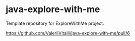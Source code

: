 # java-explore-with-me
Template repository for ExploreWithMe project.

https://github.com/ValeriiVitalii/java-explore-with-me/pull/6
